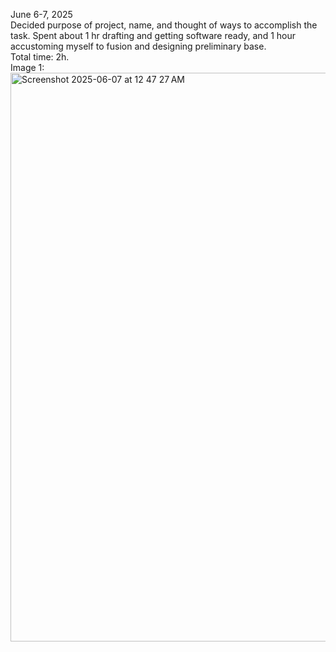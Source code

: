 June 6-7, 2025 <br>
Decided purpose of project, name, and thought of ways to accomplish the task. Spent about 1 hr drafting and getting software ready, and 1 hour accustoming myself
to fusion and designing preliminary base. <br>
Total time: 2h. <br>
Image 1:<img width="910" alt="Screenshot 2025-06-07 at 12 47 27 AM" src="https://github.com/user-attachments/assets/35e06515-5865-47f1-9b2a-59205b603809" />
